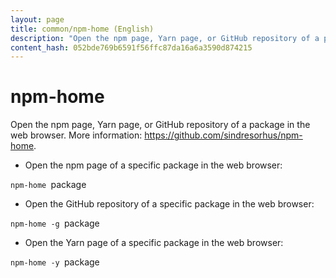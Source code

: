 ```yaml
---
layout: page
title: common/npm-home (English)
description: "Open the npm page, Yarn page, or GitHub repository of a package in the web browser."
content_hash: 052bde769b6591f56ffc87da16a6a3590d874215
---
```

# npm-home

Open the npm page, Yarn page, or GitHub repository of a package in the web browser.
More information: <https://github.com/sindresorhus/npm-home>.

- Open the npm page of a specific package in the web browser:

`npm-home `<span class="tldr-var badge badge-pill bg-dark-lm bg-white-dm text-white-lm text-dark-dm font-weight-bold">package</span>

- Open the GitHub repository of a specific package in the web browser:

`npm-home -g `<span class="tldr-var badge badge-pill bg-dark-lm bg-white-dm text-white-lm text-dark-dm font-weight-bold">package</span>

- Open the Yarn page of a specific package in the web browser:

`npm-home -y `<span class="tldr-var badge badge-pill bg-dark-lm bg-white-dm text-white-lm text-dark-dm font-weight-bold">package</span>
